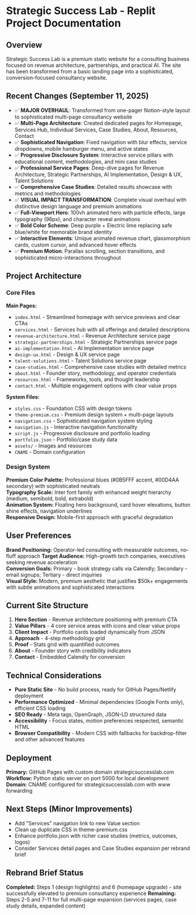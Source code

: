 # Strategic Success Lab - Replit Project Documentation

## Overview
Strategic Success Lab is a premium static website for a consulting business focused on revenue architecture, partnerships, and practical AI. The site has been transformed from a basic landing page into a sophisticated, conversion-focused consultancy website.

## Recent Changes (September 11, 2025)
- ✅ **MAJOR OVERHAUL**: Transformed from one-pager Notion-style layout to sophisticated multi-page consultancy website
- ✅ **Multi-Page Architecture**: Created dedicated pages for Homepage, Services Hub, Individual Services, Case Studies, About, Resources, Contact
- ✅ **Sophisticated Navigation**: Fixed navigation with blur effects, service dropdowns, mobile hamburger menu, and active states
- ✅ **Progressive Disclosure System**: Interactive service pillars with educational content, methodologies, and mini case studies
- ✅ **Professional Service Pages**: Deep-dive pages for Revenue Architecture, Strategic Partnerships, AI Implementation, Design & UX, Talent Solutions
- ✅ **Comprehensive Case Studies**: Detailed results showcase with metrics and methodologies
- ✅ **VISUAL IMPACT TRANSFORMATION**: Complete visual overhaul with distinctive design language and premium animations
- ✅ **Full-Viewport Hero**: 100vh animated hero with particle effects, large typography (96px), and character reveal animations
- ✅ **Bold Color Scheme**: Deep purple + Electric lime replacing safe blue/white for memorable brand identity
- ✅ **Interactive Elements**: Unique animated revenue chart, glassmorphism cards, custom cursor, and advanced hover effects
- ✅ **Premium Motion**: Parallax scrolling, section transitions, and sophisticated micro-interactions throughout

## Project Architecture

### Core Files
**Main Pages:**
- `index.html` - Streamlined homepage with service previews and clear CTAs
- `services.html` - Services hub with all offerings and detailed descriptions
- `revenue-architecture.html` - Revenue Architecture service page
- `strategic-partnerships.html` - Strategic Partnerships service page
- `ai-implementation.html` - AI Implementation service page
- `design-ux.html` - Design & UX service page
- `talent-solutions.html` - Talent Solutions service page
- `case-studies.html` - Comprehensive case studies with detailed metrics
- `about.html` - Founder story, methodology, and operator credentials
- `resources.html` - Frameworks, tools, and thought leadership
- `contact.html` - Multiple engagement options with clear value props

**System Files:**
- `styles.css` - Foundation CSS with design tokens
- `theme-premium.css` - Premium design system + multi-page layouts
- `navigation.css` - Sophisticated navigation system styling
- `navigation.js` - Interactive navigation functionality
- `script.js` - Progressive disclosure and portfolio loading
- `portfolio.json` - Portfolio/case study data
- `assets/` - Images and resources
- `CNAME` - Domain configuration

### Design System
**Premium Color Palette:** Professional blues (#0B5FFF accent, #00D4AA secondary) with sophisticated neutrals  
**Typography Scale:** Inter font family with enhanced weight hierarchy (medium, semibold, bold, extrabold)  
**Animation System:** Floating hero background, card hover elevations, button shine effects, navigation underlines  
**Responsive Design:** Mobile-first approach with graceful degradation  

## User Preferences
**Brand Positioning:** Operator-led consulting with measurable outcomes, no-fluff approach
**Target Audience:** High-growth tech companies, executives seeking revenue acceleration  
**Conversion Goals:** Primary - book strategy calls via Calendly; Secondary - email signups; Tertiary - direct inquiries  
**Visual Style:** Modern, premium aesthetic that justifies $50k+ engagements with subtle animations and sophisticated interactions

## Current Site Structure
1. **Hero Section** - Revenue architecture positioning with premium CTA
2. **Value Pillars** - 4 core service areas with icons and clear value props
3. **Client Impact** - Portfolio cards loaded dynamically from JSON
4. **Approach** - 4-step methodology grid 
5. **Proof** - Stats grid with quantified outcomes
6. **About** - Founder story with credibility indicators
7. **Contact** - Embedded Calendly for conversion

## Technical Considerations
- **Pure Static Site** - No build process, ready for GitHub Pages/Netlify deployment
- **Performance Optimized** - Minimal dependencies (Google Fonts only), efficient CSS loading
- **SEO Ready** - Meta tags, OpenGraph, JSON-LD structured data
- **Accessibility** - Focus states, motion preferences respected, semantic HTML
- **Browser Compatibility** - Modern CSS with fallbacks for backdrop-filter and other advanced features

## Deployment
**Primary:** GitHub Pages with custom domain strategicsuccesslab.com  
**Workflow:** Python static server on port 5000 for local development
**Domain:** CNAME configured for strategicsuccesslab.com with www forwarding

## Next Steps (Minor Improvements)
- Add "Services" navigation link to new Value section
- Clean up duplicate CSS in theme-premium.css  
- Enhance portfolio.json with richer case studies (metrics, outcomes, logos)
- Consider Services detail pages and Case Studies expansion per rebrand brief

## Rebrand Brief Status
**Completed:** Steps 1 (design highlights) and 6 (homepage upgrade) - site successfully elevated to premium consultancy experience
**Remaining:** Steps 2-5 and 7-11 for full multi-page expansion (services pages, case study details, expanded content)